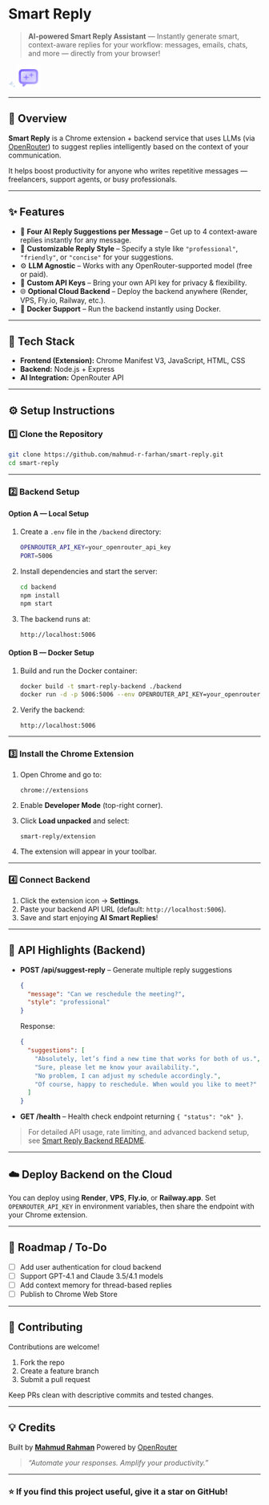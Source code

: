 #  Smart Reply

> **AI-powered Smart Reply Assistant** — Instantly generate smart, context-aware replies for your workflow: messages, emails, chats, and more — directly from your browser!

![Smart Reply Logo](./extension/images/icon-16.png)![Smart Reply Logo](./extension/images/icon-48.png)

---

## 🚀 Overview

**Smart Reply** is a Chrome extension + backend service that uses LLMs (via [OpenRouter](https://openrouter.ai)) to suggest replies intelligently based on the context of your communication.

It helps boost productivity for anyone who writes repetitive messages — freelancers, support agents, or busy professionals.

---

## ✨ Features

- 💬 **Four AI Reply Suggestions per Message** – Get up to 4 context-aware replies instantly for any message.  
- 🎨 **Customizable Reply Style** – Specify a style like `"professional"`, `"friendly"`, or `"concise"` for your suggestions.  
- ⚙️ **LLM Agnostic** – Works with any OpenRouter-supported model (free or paid).  
- 🔐 **Custom API Keys** – Bring your own API key for privacy & flexibility.  
- 🌐 **Optional Cloud Backend** – Deploy the backend anywhere (Render, VPS, Fly.io, Railway, etc.).  
- 🐳 **Docker Support** – Run the backend instantly using Docker.  

---

## 🧩 Tech Stack

- **Frontend (Extension):** Chrome Manifest V3, JavaScript, HTML, CSS  
- **Backend:** Node.js + Express  
- **AI Integration:** OpenRouter API  

---

## ⚙️ Setup Instructions

### 1️⃣ Clone the Repository
```bash
git clone https://github.com/mahmud-r-farhan/smart-reply.git
cd smart-reply
````

---

### 2️⃣ Backend Setup

#### Option A — Local Setup

1. Create a `.env` file in the `/backend` directory:

   ```bash
   OPENROUTER_API_KEY=your_openrouter_api_key
   PORT=5006
   ```
2. Install dependencies and start the server:

   ```bash
   cd backend
   npm install
   npm start
   ```
3. The backend runs at:

   ```
   http://localhost:5006
   ```

#### Option B — Docker Setup

1. Build and run the Docker container:

   ```bash
   docker build -t smart-reply-backend ./backend
   docker run -d -p 5006:5006 --env OPENROUTER_API_KEY=your_openrouter_api_key smart-reply-backend
   ```
2. Verify the backend:

   ```
   http://localhost:5006
   ```

---

### 3️⃣ Install the Chrome Extension

1. Open Chrome and go to:

   ```
   chrome://extensions
   ```
2. Enable **Developer Mode** (top-right corner).
3. Click **Load unpacked** and select:

   ```
   smart-reply/extension
   ```
4. The extension will appear in your toolbar.

---

### 4️⃣ Connect Backend

1. Click the extension icon → **Settings**.
2. Paste your backend API URL (default: `http://localhost:5006`).
3. Save and start enjoying **AI Smart Replies**!

---

## 📡 API Highlights (Backend)

* **POST /api/suggest-reply** – Generate multiple reply suggestions

  ```json
  {
    "message": "Can we reschedule the meeting?",
    "style": "professional"
  }
  ```

  Response:

  ```json
  {
    "suggestions": [
      "Absolutely, let’s find a new time that works for both of us.",
      "Sure, please let me know your availability.",
      "No problem, I can adjust my schedule accordingly.",
      "Of course, happy to reschedule. When would you like to meet?"
    ]
  }
  ```
* **GET /health** – Health check endpoint returning `{ "status": "ok" }`.

> For detailed API usage, rate limiting, and advanced backend setup, see [Smart Reply Backend README](./backend/README.md).

---

## ☁️ Deploy Backend on the Cloud

You can deploy using **Render**, **VPS**, **Fly.io**, or **Railway.app**.
Set `OPENROUTER_API_KEY` in environment variables, then share the endpoint with your Chrome extension.

---

## 🧭 Roadmap / To-Do

* [ ] Add user authentication for cloud backend
* [ ] Support GPT-4.1 and Claude 3.5/4.1 models
* [ ] Add context memory for thread-based replies
* [ ] Publish to Chrome Web Store

---

## 🤝 Contributing

Contributions are welcome!

1. Fork the repo
2. Create a feature branch
3. Submit a pull request

Keep PRs clean with descriptive commits and tested changes.

---

## 💡 Credits

Built by [**Mahmud Rahman**](https://github.com/mahmud-r-farhan)
Powered by [OpenRouter](https://openrouter.ai)

> *“Automate your responses. Amplify your productivity.”*

---

### ⭐ If you find this project useful, give it a star on GitHub!
